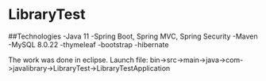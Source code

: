 # LibraryTest
##Technologies
-Java 11
-Spring Boot, Spring MVC, Spring Security
-Maven
-MySQL 8.0.22
-thymeleaf
-bootstrap
-hibernate

The work was done in eclipse.
Launch file: bin->src->main->java->com->javalibrary->LibraryTest->LibraryTestApplication
